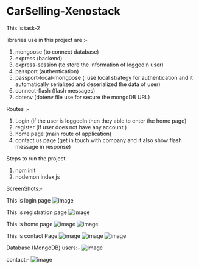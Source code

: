 # CarSelling-Xenostack
 This is task-2

libraries use in this project are :-
1) mongoose (to connect database)
2) express (backend)
3) express-session (to store the information of loggedIn user)
4) passport (authentication)
5) passport-local-mongoose (i use local strategy for authentication and it automatically serialized and deserialized the data of user)
6) connect-flash (flash messages)
7) dotenv (dotenv file use for secure the mongoDB URL)

Routes ;-
1) Login (if the user is loggedIn then they able to enter the home page)
2) register (if user does not have any account )
3) home page (main route of application)
4) contact us page (get in touch with company and it also show flash message in response)



Steps to run the project
1) npm init
2) nodemon index.js


ScreenShots:- 

 This is login page
![image](https://github.com/0818-ansh-ag/CarSelling-Xenostack/assets/104206562/bdbe868a-d16d-44f9-ac75-d0c4d71216e6)

This is registration page
![image](https://github.com/0818-ansh-ag/CarSelling-Xenostack/assets/104206562/021e8711-9489-476d-af8d-8ebae8f0912c)

This is home page
![image](https://github.com/0818-ansh-ag/CarSelling-Xenostack/assets/104206562/e90c7aa3-e8d5-43fc-b6c0-fa8b3e5496b2)
![image](https://github.com/0818-ansh-ag/CarSelling-Xenostack/assets/104206562/ed75e8c8-096d-41ca-b6c7-41e6ccfeca78)

This is contact Page
![image](https://github.com/0818-ansh-ag/CarSelling-Xenostack/assets/104206562/5e07c856-8773-43fb-b937-6046d2e77570)
![image](https://github.com/0818-ansh-ag/CarSelling-Xenostack/assets/104206562/d6cde3c3-003f-4dec-9ea5-948dfda78965)
![image](https://github.com/0818-ansh-ag/CarSelling-Xenostack/assets/104206562/39ab5d63-05b7-4d94-9e38-2e15e7aea624)

Database (MongoDB)
users:-
![image](https://github.com/0818-ansh-ag/CarSelling-Xenostack/assets/104206562/db757004-9370-4efc-aeb3-caa58ff831da)

contact:-
![image](https://github.com/0818-ansh-ag/CarSelling-Xenostack/assets/104206562/270bc0ec-029b-4b0c-9eea-0403b96356b4)



